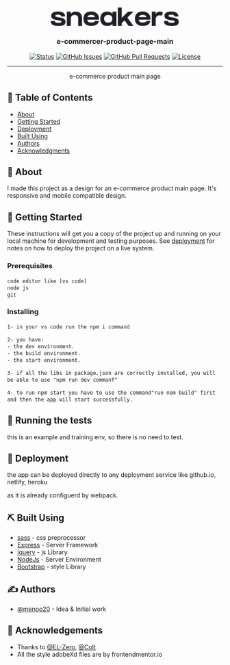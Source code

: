 <p align="center">
  <a href="" rel="noopener">
 <img width=300px  src="./dist/images/logo.svg" alt="Project logo"></a>
</p>

<h3 align="center">e-commercer-product-page-main</h3>

<div align="center">

[![Status](https://img.shields.io/badge/status-active-success.svg)]()
[![GitHub Issues](https://img.shields.io/github/issues/menoo20/e-commerce-product-page-main.svg)](https://github.com/menoo20/issues/)
[![GitHub Pull Requests](https://img.shields.io/github/issues-pr/menoo20/e-commerce-product-page-main.svg)](https://github.com/menoo20/e-commerce-product-page-main/pulls)
[![License](https://img.shields.io/badge/license-MIT-blue.svg)](/LICENSE)

</div>

---

<p align="center"> e-commerce product main page
    <br> 
</p>

## 📝 Table of Contents

- [About](#about)
- [Getting Started](#getting_started)
- [Deployment](#deployment)
- [Built Using](#built_using)
- [Authors](#authors)
- [Acknowledgments](#acknowledgement)

## 🧐 About <a name = "about"></a>

I made this project as a design for an e-commerce product main page. It's responsive and mobile compatible design.

## 🏁 Getting Started <a name = "getting_started"></a>

These instructions will get you a copy of the project up and running on your local machine for development and testing purposes. See [deployment](#deployment) for notes on how to deploy the project on a live system.

### Prerequisites
```
code editor like [vs code]
node js
git
```

### Installing

```
1- in your vs code run the npm i command
```
```
2- you have:
- the dev environment.
- the build environment.
- the start environment.
``````

``````
3- if all the libs in package.json are correctly installed, you will be able to use "npm run dev commanf"
``````

`````````
4- to run npm start you have to use the command"run nom build" first and then the app will start successfully.
`````````

## 🔧 Running the tests <a name = "tests"></a>

this is an example and training env, so there is no need to test.

## 🚀 Deployment <a name = "deployment"></a>

the app can be deployed directly to any deployment service like github.io, netlify, heroku

as it is already configuerd by webpack.

## ⛏️ Built Using <a name = "built_using"></a>

- [sass](https://sass-lang.com/) - css preprocessor
- [Express](https://expressjs.com/) - Server Framework
- [jquery](https://jquery.com/) - js Library
- [NodeJs](https://nodejs.org/en/) - Server Environment
- [Bootstrap](https://getbootstrap.com/) - style Library

## ✍️ Authors <a name = "authors"></a>

- [@menoo20](https://github.com/menoo20) - Idea & Initial work

## 🎉 Acknowledgements <a name = "acknowledgement"></a>

- Thanks to [@EL-Zero](https://www.youtube.com/c/ElzeroInfo), [@Colt](https://github.com/Colt)
- All the style adobeXd files are by frontendmentor.io